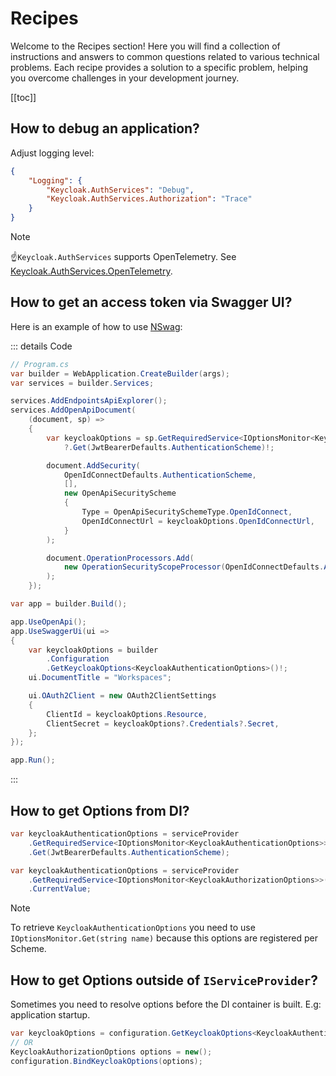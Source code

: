 # Recipes

Welcome to the Recipes section! Here you will find a collection of instructions and answers to common questions related to various technical problems. Each recipe provides a solution to a specific problem, helping you overcome challenges in your development journey.

[[toc]]

## How to debug an application?

Adjust logging level:

```json
{
    "Logging": {
        "Keycloak.AuthServices": "Debug",
        "Keycloak.AuthServices.Authorization": "Trace"
    }
}
```

> [!NOTE]
> ☝️`Keycloak.AuthServices` supports OpenTelemetry. See [Keycloak.AuthServices.OpenTelemetry](/opentelemetry).

## How to get an access token via Swagger UI?

Here is an example of how to use [NSwag](https://github.com/RicoSuter/NSwag/wiki/AspNetCore-Middleware#add-oauth2-authentication-openapi-3):

::: details Code

```csharp
// Program.cs
var builder = WebApplication.CreateBuilder(args);
var services = builder.Services;

services.AddEndpointsApiExplorer();
services.AddOpenApiDocument(
    (document, sp) =>
    {
        var keycloakOptions = sp.GetRequiredService<IOptionsMonitor<KeycloakAuthenticationOptions>>()
            ?.Get(JwtBearerDefaults.AuthenticationScheme)!;

        document.AddSecurity(
            OpenIdConnectDefaults.AuthenticationScheme,
            [],
            new OpenApiSecurityScheme
            {
                Type = OpenApiSecuritySchemeType.OpenIdConnect,
                OpenIdConnectUrl = keycloakOptions.OpenIdConnectUrl,
            }
        );

        document.OperationProcessors.Add(
            new OperationSecurityScopeProcessor(OpenIdConnectDefaults.AuthenticationScheme)
        );
    });

var app = builder.Build();

app.UseOpenApi();
app.UseSwaggerUi(ui =>
{
    var keycloakOptions = builder
        .Configuration
        .GetKeycloakOptions<KeycloakAuthenticationOptions>()!;
    ui.DocumentTitle = "Workspaces";

    ui.OAuth2Client = new OAuth2ClientSettings
    {
        ClientId = keycloakOptions.Resource,
        ClientSecret = keycloakOptions?.Credentials?.Secret,
    };
});

app.Run();
```

:::

## How to get Options from DI?

```csharp
var keycloakAuthenticationOptions = serviceProvider
    .GetRequiredService<IOptionsMonitor<KeycloakAuthenticationOptions>>()
    .Get(JwtBearerDefaults.AuthenticationScheme);

var keycloakAuthenticationOptions = serviceProvider
    .GetRequiredService<IOptionsMonitor<KeycloakAuthorizationOptions>>()
    .CurrentValue;
```

> [!NOTE]
> To retrieve `KeycloakAuthenticationOptions` you need to use `IOptionsMonitor.Get(string name)` because this options are registered per Scheme.

## How to get Options outside of `IServiceProvider`?

Sometimes you need to resolve options before the DI container is built. E.g: application startup.

```csharp
var keycloakOptions = configuration.GetKeycloakOptions<KeycloakAuthenticationOptions>()!;
// OR
KeycloakAuthorizationOptions options = new();
configuration.BindKeycloakOptions(options);
```

